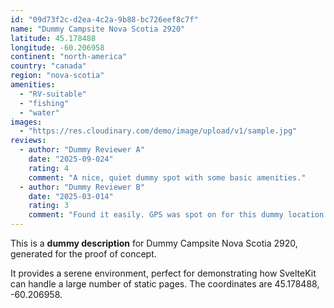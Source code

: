 ```yaml
---
id: "09d73f2c-d2ea-4c2a-9b88-bc726eef8c7f"
name: "Dummy Campsite Nova Scotia 2920"
latitude: 45.178488
longitude: -60.206958
continent: "north-america"
country: "canada"
region: "nova-scotia"
amenities:
  - "RV-suitable"
  - "fishing"
  - "water"
images:
  - "https://res.cloudinary.com/demo/image/upload/v1/sample.jpg"
reviews:
  - author: "Dummy Reviewer A"
    date: "2025-09-024"
    rating: 4
    comment: "A nice, quiet dummy spot with some basic amenities."
  - author: "Dummy Reviewer B"
    date: "2025-03-014"
    rating: 3
    comment: "Found it easily. GPS was spot on for this dummy location."
---
```


This is a **dummy description** for Dummy Campsite Nova Scotia 2920, generated for the proof of concept.

It provides a serene environment, perfect for demonstrating how SvelteKit can handle a large number of static pages. The coordinates are 45.178488, -60.206958.

